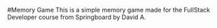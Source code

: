 #Memory Game
This is a simple memory game made for the FullStack Developer course from Springboard by David A.